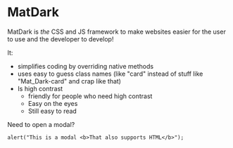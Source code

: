 # MatDark
MatDark is _the_ CSS and JS framework to make websites easier for the user to use and the developer to develop!

It:
- simplifies coding by overriding native methods
- uses easy to guess class names (like "card" instead of stuff like "Mat_Dark-card" and crap like that)
- Is high contrast
	- friendly for people who need high contrast
	- Easy on the eyes
	- Still easy to read

Need to open a modal?

```
alert("This is a modal <b>That also supports HTML</b>");
```

